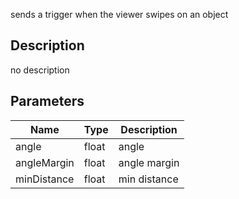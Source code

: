 sends a trigger when the viewer swipes on an object



## Description
no description
## Parameters

<table>
<thead>
	<tr>
		<th>Name</th>
		<th>Type</th>
		<th>Description</th>
	</tr>
</thead>
<tr>
	<td>angle</td>
	<td><div class='bg-yellow-800 px-2 py-px text-white rounded-sm'>float</div></td>
	<td>angle</td>
</tr>
<tr>
	<td>angleMargin</td>
	<td><div class='bg-yellow-800 px-2 py-px text-white rounded-sm'>float</div></td>
	<td>angle margin</td>
</tr>
<tr>
	<td>minDistance</td>
	<td><div class='bg-yellow-800 px-2 py-px text-white rounded-sm'>float</div></td>
	<td>min distance</td>
</tr>
</table>